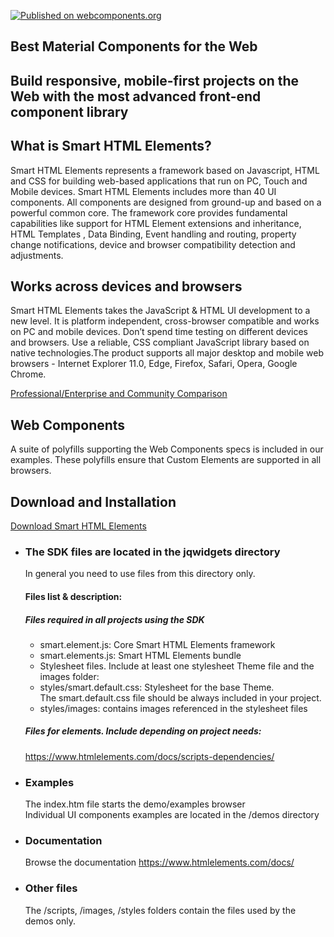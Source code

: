 [![Published on webcomponents.org](https://img.shields.io/badge/webcomponents.org-published-blue.svg)](https://www.webcomponents.org/collection/HTMLElements/smarthtmlelements-core)


Best Material Components for the Web
-----------------------------------------------------------------------------------------------------

Build responsive, mobile-first projects on the Web with the most advanced front-end component library
-----------------------------------------------------------------------------------------------------

What is Smart HTML Elements?
----------------------------

Smart HTML Elements represents a framework based on Javascript, HTML and CSS for building web-based applications that run on PC, Touch and Mobile devices. Smart HTML Elements includes more than 40 UI components. All components are designed from ground-up and based on a powerful common core. The framework core provides fundamental capabilities like support for HTML Element extensions and inheritance, HTML Templates , Data Binding, Event handling and routing, property change notifications, device and browser compatibility detection and adjustments.

Works across devices and browsers
---------------------------------

Smart HTML Elements takes the JavaScript & HTML UI development to a new level. It is platform independent, cross-browser compatible and works on PC and mobile devices. Don’t spend time testing on different devices and browsers. Use a reliable, CSS compliant JavaScript library based on native technologies.The product supports all major desktop and mobile web browsers - Internet Explorer 11.0, Edge, Firefox, Safari, Opera, Google Chrome.  
  
[Professional/Enterprise and Community Comparison](https://www.htmlelements.com/docs/community-and-enterprise/)


Web Components
--------------

A suite of polyfills supporting the Web Components specs is included in our examples. These polyfills ensure that Custom Elements are supported in all browsers.  
  
Download and Installation
-------------------------

[Download Smart HTML Elements](http://www.htmlelements.com/download/)

*   ### The SDK files are located in the jqwidgets directory
    
    In general you need to use files from this directory only.  
    
    #### Files list & description:
    
    ##### Files required in all projects using the SDK
    
    *   smart.element.js: Core Smart HTML Elements framework
    *   smart.elements.js: Smart HTML Elements bundle
    *   Stylesheet files. Include at least one stylesheet Theme file and the images folder:
    *   styles/smart.default.css: Stylesheet for the base Theme.  
        The smart.default.css file should be always included in your project.
    *   styles/images: contains images referenced in the stylesheet files
    
    
    ##### Files for elements. Include depending on project needs:
    
    https://www.htmlelements.com/docs/scripts-dependencies/

*   ### Examples
    
    The index.htm file starts the demo/examples browser  
    Individual UI components examples are located in the /demos directory
*   ### Documentation
    
    Browse the documentation https://www.htmlelements.com/docs/
    
*   ### Other files
    
    The /scripts, /images, /styles folders contain the files used by the demos only.
    
   
